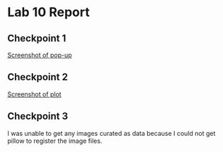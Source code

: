 # Lab 10 Report

## Checkpoint 1
[Screenshot of pop-up](https://github.com/LillianBeals/oss-repo-template/blob/master/labs/lab10/images/TensorFlowCheckPoint1.png)

## Checkpoint 2
[Screenshot of plot](https://github.com/LillianBeals/oss-repo-template/blob/master/labs/lab10/images/TensorFlowCheckPoint2.png)

## Checkpoint 3
I was unable to get any images curated as data because I could not get pillow to register the image files.
